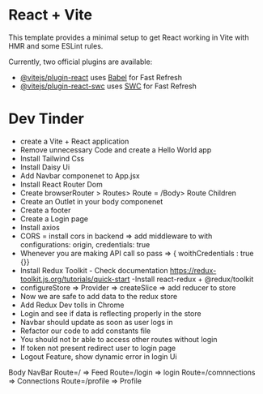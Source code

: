 # React + Vite

This template provides a minimal setup to get React working in Vite with HMR and some ESLint rules.

Currently, two official plugins are available:

- [@vitejs/plugin-react](https://github.com/vitejs/vite-plugin-react/blob/main/packages/plugin-react/README.md) uses [Babel](https://babeljs.io/) for Fast Refresh
- [@vitejs/plugin-react-swc](https://github.com/vitejs/vite-plugin-react-swc) uses [SWC](https://swc.rs/) for Fast Refresh


# Dev Tinder


- create a Vite + React application
- Remove unnecessary Code and create a Hello World app
- Install Tailwind Css
- Install Daisy Ui
- Add Navbar componenet to App.jsx
- Install React Router Dom
- Create browserRouter > Routes> Route = /Body> Route Children
- Create an Outlet in your body componenet
- Create a footer
- Create a Login page
- Install axios
- CORS = install cors in backend => add middleware to with configurations: origin, credentials: true
- Whenever you are making API call so pass => { woithCredentials : true {}}
- Install Redux Toolkit - Check documentation https://redux-toolkit.js.org/tutorials/quick-start
-Install react-redux + @redux/toolkit
- configureStore => Provider => createSlice => add reducer to store
- Now we are safe to add data to the redux store
- Add Redux Dev tolls in Chrome
- Login and see if data is reflecting properly in the store
- Navbar should update as soon as user logs in
- Refactor our code to add constants file 
- You should not br able to access other routes without login
- If token not present redirect user to login page
- Logout Feature, show dynamic error in login Ui


Body
   NavBar
   Route=/  => Feed
   Route=/login  => login
   Route=/comnnections => Connections
   Route=/profile => Profile

